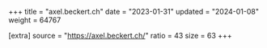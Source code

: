 +++
title = "axel.beckert.ch"
date = "2023-01-31"
updated = "2024-01-08"
weight = 64767

[extra]
source = "https://axel.beckert.ch/"
ratio = 43
size = 63
+++
